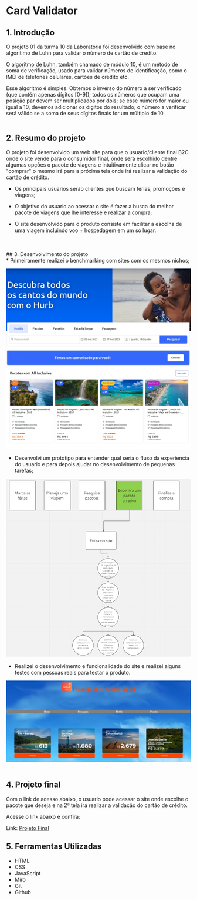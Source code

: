 # Card Validator

## 1. Introdução
O projeto 01 da turma 10 da Laboratoria foi desenvolvido com base no algoritimo de Luhn para validar o número de cartão de credito.

O [algoritmo de Luhn](https://en.wikipedia.org/wiki/Luhn_algorithm), também
chamado de módulo 10, é um método de soma de verificação, usado para validar
números de identificação, como o IMEI de telefones celulares, cartões de crédito
etc.

Esse algoritmo é simples. Obtemos o inverso do número a ser verificado (que
contém apenas dígitos [0-9]); todos os números que ocupam uma posição par devem
ser multiplicados por dois; se esse número for maior ou igual a 10, devemos
adicionar os dígitos do resultado; o número a verificar será válido se a soma de
seus dígitos finais for um múltiplo de 10.
<br>
<br>
## 2. Resumo do projeto
O projeto foi desenvolvido um web site para que o usuario/cliente final B2C onde o site vende para o consumidor final, onde será escolhido dentre algumas opções o pacote de viagens e intuitivamente clicar no botão "comprar" o mesmo irá para a próxima tela onde irá realizar a validação do cartão de crédito.

* Os principais usuarios serão clientes que buscam férias, promoções e viagens;

* O objetivo do usuario ao acessar o site é fazer a busca do melhor pacote de viagens que lhe interesse e realizar a compra;

* O site desenvolvido para o produto consiste em facilitar a escolha de uma viagem incluindo voo + hospedagem em um só lugar.
<br>
<br>
## 3. Desenvolvimento do projeto
<br>
* Primeiramente realizei o benchmarking com sites com os mesmos nichos;
<br>

![preview](bench1.jpg)
![preview](bench2.jpg)
<br>
* Desenvolvi um prototipo para entender qual seria o fluxo da experiencia do usuario e para depois ajudar no desenvolvimento de pequenas tarefas;

![preview](prototipo.jpg)

* Realizei o desenvolvimento e funcionalidade do site e realizei alguns testes com pessoas reais para testar o produto.

![preview](pagetest.jpg)
<br>
<br>

## 4. Projeto final
  Com o link de acesso abaixo, o usuario pode acessar o site onde escolhe o pacote que deseja e na 2ª tela irá realizar a validação do cartão de crédito.

  Acesse o link abaixo e confira:

Link: [Projeto Final](https://fernanda-canicais.github.io/SAP010-card-validation/)

## 5. Ferramentas Utilizadas

  * HTML<br>
  * CSS<br>
  * JavaScript<br>
  * Miro<br>
  * Git<br>
  * Github<br>
